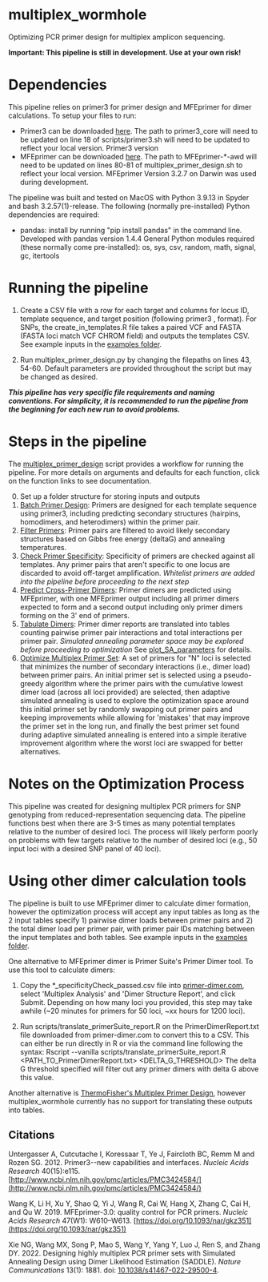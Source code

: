 # multiplex_wormhole
Optimizing PCR primer design for multiplex amplicon sequencing.

**Important: This pipeline is still in development. Use at your own risk!**

# Dependencies
This pipeline relies on primer3 for primer design and MFEprimer for dimer calculations. To setup your files to run:
- Primer3 can be downloaded [here](https://github.com/primer3-org/primer3/releases). The path to primer3_core will need to be updated on line 18 of scripts/primer3.sh will need to be updated to reflect your local version. Primer3 version
- MFEprimer can be downloaded [here](https://www.mfeprimer.com/mfeprimer-3.1/#2-command-line-version). The path to MFEprimer-*-awd will need to be updated on lines 80-81 of multiplex_primer_design.sh to reflect your local version. MFEprimer Version 3.2.7 on Darwin was used during development. 

The pipeline was built and tested on MacOS with Python 3.9.13 in Spyder and bash 3.2.57(1)-release. The following (normally pre-installed) Python dependencies are required:
- pandas: install by running "pip install pandas" in the command line. Developed with pandas version 1.4.4
General Python modules required (these normally come pre-installed): os, sys, csv, random, math, signal, gc, itertools


# Running the pipeline
1. Create a CSV file with a row for each target and columns for locus ID, template sequence, and target position (following primer3 <start bp>,<length> format). For SNPs, the create_in_templates.R file takes a paired VCF and FASTA (FASTA loci match VCF CHROM field) and outputs the templates CSV. See example inputs in the [examples folder](https://github.com/mhallerud/multiplex_wormhole/examples).

2. Run multiplex_primer_design.py by changing the filepaths on lines 43, 54-60. Default parameters are provided throughout the script but may be changed as desired.

***This pipeline has very specific file requirements and naming conventions. For simplicity, it is recommended to run the pipeline from the beginning for each new run to avoid problems.***


# Steps in the pipeline
The [multiplex_primer_design](multiplex_primer_design.py) script provides a workflow for running the pipeline. For more details on arguments and defaults for each function, click on the function links to see documentation.

0. Set up a folder structure for storing inputs and outputs
1. [Batch Primer Design](docs/1_BatchPrimerDesign.md): Primers are designed for each template sequence using primer3, including predicting secondary structures (hairpins, homodimers, and heterodimers) within the primer pair.
2. [Filter Primers](docs/2_FilterPrimers.md): Primer pairs are filtered to avoid likely secondary structures based on Gibbs free energy (deltaG) and annealing temperatures. 
3. [Check Primer Specificity](docs/3_CheckPrimerSpecificity): Specificity of primers are checked against all templates. Any primer pairs that aren't specific to one locus are discarded to avoid off-target amplification.
*Whitelist primers are added into the pipeline before proceeding to the next step*
4. [Predict Cross-Primer Dimers](docs/4_PrimerPredictions.md): Primer dimers are predicted using MFEprimer, with one MFEprimer output including all primer dimers expected to form and a second output including only primer dimers forming on the 3' end of primers.
5. [Tabulate Dimers](5_TabulateDimers.md): Primer dimer reports are translated into tables counting pairwise primer pair interactions and total interactions per primer pair.
*Simulated annealing parameter space may be explored before proceeding to optimization* See [plot_SA_parameters](docs/6A_ExploreOptimParameters.md) for details.
6. [Optimize Multiplex Primer Set](docs/6_OptimizeMultiplexPrimerSet.md): A set of primers for "N" loci is selected that minimizes the number of secondary interactions (i.e., dimer load) between primer pairs. An initial primer set is selected using a pseudo-greedy algorithm where the primer pairs with the cumulative lowest dimer load (across all loci provided) are selected, then adaptive simulated annealing is used to explore the optimization space around this initial primer set by randomly swapping out primer pairs and keeping improvements while allowing for 'mistakes' that may improve the primer set in the long run, and finally the best primer set found during adaptive simulated annealing is entered into a simple iterative improvement algorithm where the worst loci are swapped for better alternatives.

# Notes on the Optimization Process
This pipeline was created for designing multiplex PCR primers for SNP genotyping from reduced-representation sequencing data. The pipeline functions best when there are 3-5 times as many potential templates relative to the number of desired loci. The process will likely perform poorly on problems with few targets relative to the number of desired loci (e.g., 50 input loci with a desired SNP panel of 40 loci).

# Using other dimer calculation tools
The pipeline is built to use MFEprimer dimer to calculate dimer formation, however the optimization process will accept any input tables as long as the 2 input tables specify 1) pairwise dimer loads between primer pairs and 2) the total dimer load per primer pair, with primer pair IDs matching between the input templates and both tables. See example inputs in the [examples folder](https://github.com/mhallerud/multiplex_wormhole/examples).

One alternative to MFEprimer dimer is Primer Suite's Primer Dimer tool. To use this tool to calculate dimers:
1. Copy the *_specificityCheck_passed.csv file into [primer-dimer.com](https://primer-dimer.com), select 'Multiplex Analysis' and 'Dimer Structure Report', and click Submit. Depending on how many loci you provided, this step may take awhile (~20 minutes for primers for 50 loci, ~xx hours for 1200 loci).

2. Run scripts/translate_primerSuite_report.R on the PrimerDimerReport.txt file downloaded from primer-dimer.com to convert this to a CSV. This can either be run directly in R or via the command line following the syntax:
   Rscript --vanilla scripts/translate_primerSuite_report.R <PATH_TO_PrimerDimerReport.txt> <DELTA_G_THRESHOLD>
The delta G threshold specified will filter out any primer dimers with delta G above this value.

Another alternative is [ThermoFisher's Multiplex Primer Design](https://www.thermofisher.com/us/en/home/brands/thermo-scientific/molecular-biology/molecular-biology-learning-center/molecular-biology-resource-library/thermo-scientific-web-tools/multiple-primer-analyzer.html), however multiplex_wormhole currently has no support for translating these outputs into tables.


## Citations
Untergasser A, Cutcutache I, Koressaar T, Ye J, Faircloth BC, Remm M and Rozen SG. 2012. Primer3--new capabilities and interfaces. *Nucleic Acids Research* 40(15):e115. [http://www.ncbi.nlm.nih.gov/pmc/articles/PMC3424584/](http://www.ncbi.nlm.nih.gov/pmc/articles/PMC3424584/)

Wang K, Li H, Xu Y, Shao Q, Yi J, Wang R, Cai W, Hang X, Zhang C, Cai H, and Qu W. 2019. MFEprimer-3.0: quality control for PCR primers.
*Nucleic Acids Research* 47(W1): W610–W613. [https://doi.org/10.1093/nar/gkz351](https://doi.org/10.1093/nar/gkz351)

Xie NG, Wang MX, Song P, Mao S, Wang Y, Yang Y, Luo J, Ren S, and Zhang DY. 2022. Designing highly multiplex PCR primer sets with Simulated Annealing Design using Dimer Likelihood Estimation (SADDLE). *Nature Communications* 13(1): 1881. doi: [10.1038/s41467-022-29500-4](https://doi.org/10.1038/s41467-022-29500-4). 

